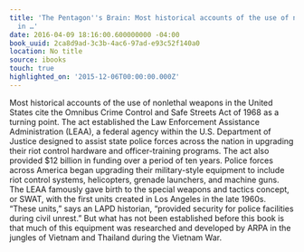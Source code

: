 ```yaml
---
title: 'The Pentagon''s Brain: Most historical accounts of the use of nonlethal weapons
  in …'
date: 2016-04-09 18:16:00.600000000 -04:00
book_uuid: 2ca8d9ad-3c3b-4ac6-97ad-e93c52f140a0
location: No title
source: ibooks
touch: true
highlighted_on: '2015-12-06T00:00:00.000Z'
---
```


Most historical accounts of the use of nonlethal weapons in the United States cite the Omnibus Crime Control and Safe Streets Act of 1968 as a turning point. The act established the Law Enforcement Assistance Administration (LEAA), a federal agency within the U.S. Department of Justice designed to assist state police forces across the nation in upgrading their riot control hardware and officer-training programs. The act also provided $12 billion in funding over a period of ten years. Police forces across America began upgrading their military-style equipment to include riot control systems, helicopters, grenade launchers, and machine guns. The LEAA famously gave birth to the special weapons and tactics concept, or SWAT, with the first units created in Los Angeles in the late 1960s. “These units,” says an LAPD historian, “provided security for police facilities during civil unrest.” But what has not been established before this book is that much of this equipment was researched and developed by ARPA in the jungles of Vietnam and Thailand during the Vietnam War.